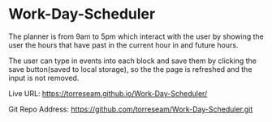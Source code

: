 # Work-Day-Scheduler

The planner is from 9am to 5pm which interact with the user by showing the user the hours that have past in the current hour in and future hours.

The user can type in events into each block and save them by clicking the save button(saved to local storage), so the the page is refreshed and the input is not removed.


Live URL:
https://torreseam.github.io/Work-Day-Scheduler/

Git Repo Address:
https://github.com/torreseam/Work-Day-Scheduler.git